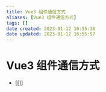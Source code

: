 ```yaml
---
title: Vue3 组件通信方式
aliases: [Vue3 组件通信方式]
tags: []
date created: 2023-01-12 16:55:36
date updated: 2023-01-12 16:55:57
---
```


# Vue3 组件通信方式

- [[]]